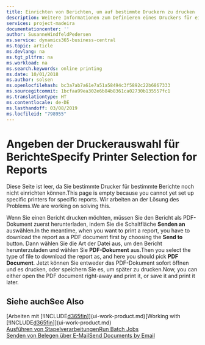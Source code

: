 ```yaml
---
title: Einrichten von Berichten, um auf bestimmte Druckern zu drucken | Microsoft Docs
description: Weitere Informationen zum Definieren eines Druckers für eine Bericht und zur Nutzung der Druckerauswahlseite.
services: project-madeira
documentationcenter: ''
author: SusanneWindfeldPedersen
ms.service: dynamics365-business-central
ms.topic: article
ms.devlang: na
ms.tgt_pltfrm: na
ms.workload: na
ms.search.keywords: online printing
ms.date: 10/01/2018
ms.author: solsen
ms.openlocfilehash: bc3a7ab7a61e7a51a58494c3f5892c22b6867333
ms.sourcegitcommit: 1bcfaa99ea302e6b84b8361ca02730b135557fc1
ms.translationtype: HT
ms.contentlocale: de-DE
ms.lasthandoff: 03/08/2019
ms.locfileid: "798955"
---
```

# <a name="specify-printer-selection-for-reports"></a><span data-ttu-id="468ac-103">Angeben der Druckerauswahl für Berichte</span><span class="sxs-lookup"><span data-stu-id="468ac-103">Specify Printer Selection for Reports</span></span>
<span data-ttu-id="468ac-104">Diese Seite ist leer, da Sie bestimmte Drucker für bestimmte Berichte noch nicht einrichten können.</span><span class="sxs-lookup"><span data-stu-id="468ac-104">This page is empty because you cannot yet set up specific printers for specific reports.</span></span> <span data-ttu-id="468ac-105">Wir arbeiten an der Lösung des Problems.</span><span class="sxs-lookup"><span data-stu-id="468ac-105">We are working on solving this.</span></span>

<span data-ttu-id="468ac-106">Wenn Sie einen Bericht drucken möchten, müssen Sie den Bericht als PDF-Dokument zuerst herunterladen, indem Sie die Schaltfläche **Senden an** auswählen.</span><span class="sxs-lookup"><span data-stu-id="468ac-106">In the meantime, when you want to print a report, you have to download the report as a PDF document first by choosing the **Send to** button.</span></span> <span data-ttu-id="468ac-107">Dann wählen Sie die Art der Datei aus, um den Bericht herunterzuladen und wählen Sie **PDF-Dokument** aus.</span><span class="sxs-lookup"><span data-stu-id="468ac-107">Then you select the type of file to download the report as, and here you should pick **PDF Document**.</span></span> <span data-ttu-id="468ac-108">Jetzt können Sie entweder das PDF-Dokument sofort öffnen und es drucken, oder speichern Sie es, um später zu drucken.</span><span class="sxs-lookup"><span data-stu-id="468ac-108">Now, you can either open the PDF document right-away and print it, or save it and print it later.</span></span>

<!--

You can set up reports so that they must be printed on a specific printer. The following are some uses of printer selection:

- You can print reports on special company letterhead.
- You can print reports on different paper sizes.
- You can print reports on the default printer of a specified employee.

You use the **Printer Selections** page to set different values to obtain different output. If you set a specific printer selection, then it takes precedence over a more general printer selection. For example, you can set a printer selection that has values in the **User ID**, **Report ID**, and **Printer Name** fields. This printer selection takes precedence over a printer selection that has blank entries in the **User ID** or **Report ID** fields.

The following table describes the combination of values to specify when you set up printer selections for a report.

|To                                                 |Set the following values                                             |
|---------------------------------------------------|---------------------------------------------------------------------|
|Print a report to a specific printer for all users |Specify values in the **Report ID** and **Printer Name** fields and leave the **User ID** field blank.|
|Print all reports to a specific printer for a specific user|Specify values in the **User ID** and **Printer Name** fields and leave the **Report ID** field blank.|
|Set the default printer for all reports|Specify a value in the **Printer Name** field and leave the **User ID** and **Report ID** fields blank.|
|Print a specific report to the user’s default printer|Specify a value in the **Report ID** field and leave the **Printer Name** and **User ID** fields blank.|
|Print a specific report to a specific printer for a specific user|Specify values in all three fields.|
-->

## <a name="see-also"></a><span data-ttu-id="468ac-109">Siehe auch</span><span class="sxs-lookup"><span data-stu-id="468ac-109">See Also</span></span>
<span data-ttu-id="468ac-110">[Arbeiten mit [!INCLUDE[d365fin](includes/d365fin_md.md)]](ui-work-product.md)</span><span class="sxs-lookup"><span data-stu-id="468ac-110">[Working with [!INCLUDE[d365fin](includes/d365fin_md.md)]](ui-work-product.md)</span></span>  
[<span data-ttu-id="468ac-111">Ausführen von Stapelverarbeitungen</span><span class="sxs-lookup"><span data-stu-id="468ac-111">Run Batch Jobs</span></span>](ui-how-run-batch-jobs.md)  
[<span data-ttu-id="468ac-112">Senden von Belegen über E-Mail</span><span class="sxs-lookup"><span data-stu-id="468ac-112">Send Documents by Email</span></span>](ui-how-send-documents-email.md)  
